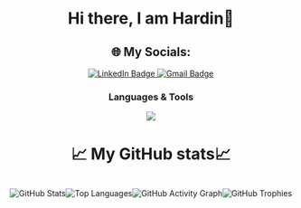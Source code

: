 
<!--
**Sid-0704/Sid-0704** is a ✨ _special_ ✨ repository because its `README.md` (this file) appears on your GitHub profile.

Here are some ideas to get you started:

- 🔭 I’m currently working on ...
- 🌱 I’m currently learning ...
- 👯 I’m looking to collaborate on ...
- 🤔 I’m looking for help with ...
- 💬 Ask me about ...
- 📫 How to reach me: ...
- 😄 Pronouns: ...
- ⚡ Fun fact: ...
-->

<div align="center">
<h1> Hi there, I am Hardin👋 </h1>



  ## 🌐 My Socials:

<p align="center">
  <a href="https://www.linkedin.com/in/hardin-shaju-joseph-7728b5321/">
    <img src="https://img.shields.io/badge/LinkedIn-%230077B5.svg?logo=linkedin&logoColor=white" alt="LinkedIn Badge"/>
  </a>

  <!-- <a href="">
    <img src="https://img.shields.io/badge/Instagram-%23E4405F.svg?logo=instagram&logoColor=white" alt="Instagram Badge"/>
  </a> -->

  <!-- <a href="for discord">
    <img src="https://img.shields.io/badge/Discord-%237289DA.svg?logo=discord&logoColor=white" alt="Discord Badge"/>
  </a> -->

  <a href="mailto:hardin17112004@gmail.com">
    <img src="https://img.shields.io/badge/Gmail-D14836.svg?logo=gmail&logoColor=white" alt="Gmail Badge"/>
  </a>

</p>

<h3 align="center">Languages & Tools</h3>


<p align="center">
  <a href="https://skillicons.dev">
    <img src="https://skillicons.dev/icons?i=html,css,github,git,windows,py,c,vscode,&perline=7&theme=dark" />
  </a>
</p>


# 📈 My GitHub stats📈
<div style="display: flex; flex-direction: row; justify-content: center; align-items: center; gap: 10 px;">
  

  
  ![GitHub Stats](https://github-readme-stats.vercel.app/api?username=Hardin-17&show_icons=true&theme=radical)  

  ![Top Languages](https://github-readme-stats.vercel.app/api/top-langs/?username=Hardin-17&layout=compact&theme=radical) 

  ![GitHub Activity Graph](https://github-readme-activity-graph.vercel.app/graph?username=Hardin-17&theme=radical) 

  ![GitHub Trophies](https://github-profile-trophy.vercel.app/?username=Hardin-17&theme=radical)
  
</div>





 